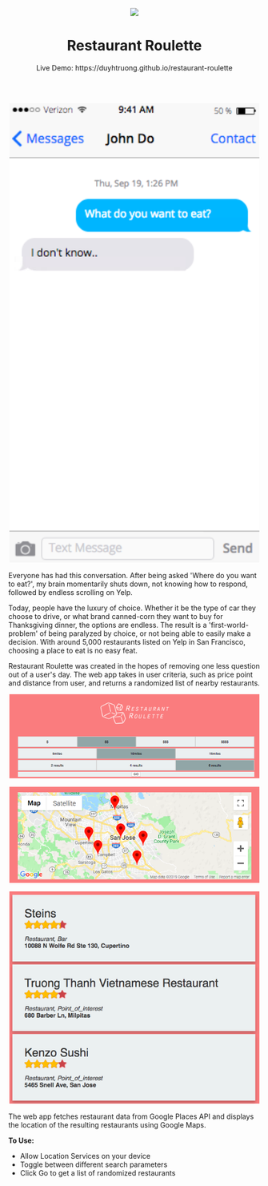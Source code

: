 <p align='center'><img src='./assets/mockup_restaurant.png' width='500'></p>
<h1 align='center'>Restaurant Roulette</h1>
<p align='center'>Live Demo: https://duyhtruong.github.io/restaurant-roulette</p>

</br>
</br>

<p align='center'><img src='./assets/phone_restaurant.png' width='500'></p>
<p>		 
Everyone has had this conversation. After being asked 'Where do you want to eat?', my brain momentarily
				shuts down, not knowing how to respond, followed by endless scrolling on Yelp.
  
  
  Today, people have the luxury of choice. 
				Whether it be the type of car they choose to drive, or what brand canned-corn they want
				 to buy for Thanksgiving dinner, the options are endless. The result is a 'first-world-problem' of being 
				 paralyzed by choice, or not being able to easily make a decision. 
				 With around 5,000 restaurants listed on Yelp in San Francisco, choosing a place to 
				 eat is no easy feat.  
         
Restaurant Roulette was created in the hopes of removing one less question out of a user's day.
				The web app takes in user criteria, such as price point and distance from user, and returns a randomized
				list of nearby restaurants. 
</p>
<p align='center'><img src='./assets/choice_restaurant.png' width='500'></p>
<p align='center'><img src='./assets/map_restaurant.png' width='500'></p>
<p align='center'><img src='./assets/results_restaurant.png' width='500'></p>

<p>
					The web app fetches restaurant data from Google Places API and displays 
					the location of the resulting restaurants using Google Maps.
</p>

<strong>To Use: </strong>
					<ul>
						<li>Allow Location Services on your device</li>
						<li>Toggle between different search parameters</li>
						<li>Click Go to get a list of randomized restaurants</li>
					</ul>
